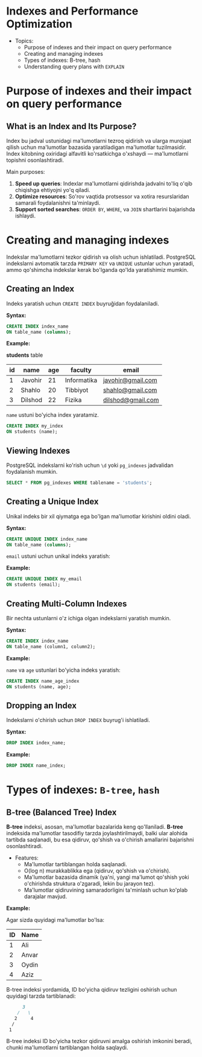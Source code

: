 # Indexes and Performance Optimization

- Topics:
  - Purpose of indexes and their impact on query performance
  - Creating and managing indexes
  - Types of indexes: B-tree, hash
  - Understanding query plans with `EXPLAIN`

# Purpose of indexes and their impact on query performance

## What is an Index and Its Purpose?

Index bu jadval ustunidagi ma'lumotlarni tezroq qidirish va ularga murojaat qilish uchun ma'lumotlar bazasida yaratiladigan ma'lumotlar tuzilmasidir. Index kitobning oxiridagi alfavitli ko'rsatkichga o'xshaydi — ma'lumotlarni topishni osonlashtiradi.

Main purposes:
1. **Speed up queries**: Indexlar ma'lumotlarni qidirishda jadvalni to'liq o'qib chiqishga ehtiyojni yo'q qiladi.
2. **Optimize resources**: So'rov vaqtida protsessor va xotira resurslaridan samarali foydalanishni ta'minlaydi.
3. **Support sorted searches**: `ORDER BY`, `WHERE`, va `JOIN` shartlarini bajarishda ishlaydi.

# Creating and managing indexes

Indekslar ma'lumotlarni tezkor qidirish va olish uchun ishlatiladi. PostgreSQL indekslarni avtomatik tarzda `PRIMARY KEY` va `UNIQUE` ustunlar uchun yaratadi, ammo qo'shimcha indekslar kerak bo'lganda qo'lda yaratishimiz mumkin.

## Creating an Index

Indeks yaratish uchun `CREATE INDEX` buyruğidan foydalaniladi.

**Syntax:**

```sql
CREATE INDEX index_name
ON table_name (columns);
```

**Example:**

**students** table

| id | name      | age | faculty     | email             |
|----|-----------|-----|-------------|-------------------|
| 1  | Javohir   | 21  | Informatika | javohir@gmail.com |
| 2  | Shahlo    | 20  | Tibbiyot    | shahlo@gmail.com  |
| 3  | Dilshod   | 22  | Fizika      | dilshod@gmail.com |

`name` ustuni bo'yicha index yaratamiz.

```sql
CREATE INDEX my_index
ON students (name);
```

## Viewing Indexes

PostgreSQL indekslarni ko'rish uchun `\d` yoki `pg_indexes` jadvalidan foydalanish mumkin.

```sql
SELECT * FROM pg_indexes WHERE tablename = 'students';
```

## Creating a Unique Index

Unikal indeks bir xil qiymatga ega bo'lgan ma'lumotlar kirishini oldini oladi.

**Syntax:**

```sql
CREATE UNIQUE INDEX index_name
ON table_name (columns);
```

`email` ustuni uchun unikal indeks yaratish:

**Example:**

```sql
CREATE UNIQUE INDEX my_email
ON students (email);
```

## Creating Multi-Column Indexes

Bir nechta ustunlarni o'z ichiga olgan indekslarni yaratish mumkin.

**Syntax:**

```sql
CREATE INDEX index_name
ON table_name (column1, column2);
```

**Example:**

`name` va `age` ustunlari bo'yicha indeks yaratish:

```sql
CREATE INDEX name_age_index
ON students (name, age);
```

## Dropping an Index

Indekslarni o'chirish uchun `DROP INDEX` buyrug'i ishlatiladi.

**Syntax:**

```sql
DROP INDEX index_name;
```

**Example:**

```sql
DROP INDEX name_index;
```

# Types of indexes: `B-tree`, `hash`

## B-tree (Balanced Tree) Index

**B-tree** indeksi, asosan, ma'lumotlar bazalarida keng qo'llaniladi. **B-tree** indeksida ma'lumotlar tasodifiy tarzda joylashtirilmaydi, balki ular alohida tartibda saqlanadi, bu esa qidiruv, qo'shish va o'chirish amallarini bajarishni osonlashtiradi.

- Features:
  - Ma'lumotlar tartiblangan holda saqlanadi.
  - O(log n) murakkablikka ega (qidiruv, qo'shish va o'chirish).
  - Ma'lumotlar bazasida dinamik (ya'ni, yangi ma'lumot qo'shish yoki o'chirishda struktura o'zgaradi, lekin bu jarayon tez).
  - Ma'lumotlar qidiruvining samaradorligini ta'minlash uchun ko'plab darajalar mavjud.

**Example:**

Agar sizda quyidagi ma'lumotlar bo'lsa:

| ID | Name  |
|----|-------|
| 1  | Ali   |
| 2  | Anvar |
| 3  | Oydin |
| 4  | Aziz  |

B-tree indeksi yordamida, ID bo'yicha qidiruv tezligini oshirish uchun quyidagi tarzda tartiblanadi:

```markdown
      3
    /   \
   2     4
  /
 1
```

B-tree indeksi ID bo'yicha tezkor qidiruvni amalga oshirish imkonini beradi, chunki ma'lumotlarni tartiblangan holda saqlaydi.